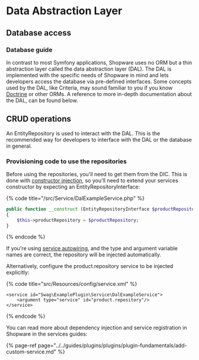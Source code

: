 # Data Abstraction Layer

## Database access

### Database guide

In contrast to most Symfony applications, Shopware uses no ORM but a thin abstraction layer called the data abstraction layer \(DAL\). The DAL is implemented with the specific needs of Shopware in mind and lets developers access the database via pre-defined interfaces. Some concepts used by the DAL, like Criteria, may sound familiar to you if you know [Doctrine](https://symfony.com/doc/current/doctrine.html) or other ORMs. A reference to more in-depth documentation about the DAL, can be found below.

## CRUD operations

An EntityRepository is used to interact with the DAL. This is the recommended way for developers to interface with the DAL or the database in general.

### Provisioning code to use the repositories

Before using the repositories, you'll need to get them from the DIC. This is done with [constructor injection](https://symfony.com/doc/current/service_container/injection_types.html#constructor-injection), so you'll need to extend your services constructor by expecting an EntityRepositoryInterface:

{% code title="<plugin root>/src/Service/DalExampleService.php" %}
```php
public function __construct (EntityRepositoryInterface $productRepository)
{
    $this->productRepository = $productRepository;
}
```
{% endcode %}

If you're using [service autowiring](https://symfony.com/doc/current/service_container/autowiring.html), and the type and argument variable names are correct, the repository will be injected automatically.

Alternatively, configure the product.repository service to be injected explicitly:

{% code title="<plugin root>src/Resources/config/service.xml" %}
```markup
<service id="Swag\ExamplePlugin\Service\DalExampleService">
    <argument type="service" id="product.repository"/>
</service>
```
{% endcode %}

You can read more about dependency injection and service registration in Shopware in the services guides:

{% page-ref page="../../guides/plugins/plugins/plugin-fundamentals/add-custom-service.md" %}

